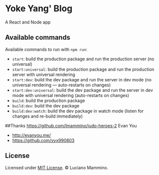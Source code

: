 # Yoke Yang' Blog

A React and Node app

## Available commands

Available commands to run with `npm run`:

 - `start`: build the production package and run the production server (no universal)
 - `start:universal`: build the production package and run the production server with universal rendering
 - `start:dev`: build the dev package and run the server in dev mode (no universal rendering — auto-restarts on changes)
 - `start:dev:universal`: build the dev package and run the server in dev mode with universal rendering (auto-restarts on changes)
 - `build`: build the production package
 - `build:dev`: build the dev package
 - `build:dev:watch`: build the dev package in watch mode (listen for changes and re-build immediately)

 ##Thanks
 https://github.com/lmammino/judo-heroes-2
 Evan You
 - http://evanyou.me/
 - https://github.com/yyx990803
 ## License
 Licensed under [MIT License](LICENSE). © Luciano Mammino.
